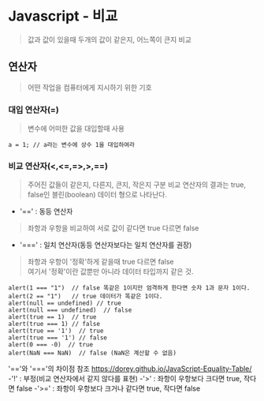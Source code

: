 # Javascript - 비교
>값과 값이 있을때 두개의 값이 같은지, 어느쪽이 큰지 비교

## 연산자
>어떤 작업을 컴퓨터에게 지시하기 위한 기호

### 대입 연산자(=)
>변수에 어떠한 값을 대입할때 사용
```
a = 1; // a라는 변수에 상수 1을 대입하여라
```

### 비교 연산자(<,<=,=>,>,==)
>주어진 값들이 같은지, 다른지, 큰지, 작은지 구분
비교 연산자의 결과는 true, false인 블린(boolean) 데이터 형으로 나타난다.

- '=='  : 동등 연산자
>좌항과 우항을 비교하여 서로 값이 같다면 true 다르면 false
- '===' : 일치 연산자(동등 연산자보다는 일치 연산자를 권장)
>좌항과 우항이 '정확'하게 같을때 true 다르면 false  
여기서 '정확'이란 값뿐만 아니라 데이터 타입까지 같은 것.
```
alert(1 === "1")  // false 똑같은 1이지만 엄격하게 한다면 숫자 1과 문자 1이다.
alert(2 == "1")   // true 데이터가 똑같은 1이다.
alert(null == undefined) // true
alert(null === undefined)  // false
alert(true == 1)  // true
alert(true === 1) // false
alert(true == '1')  // true
alert(true === '1') // false
alert(0 === -0)  // true
alert(NaN === NaN)  // false (NaN은 계산할 수 없음)
```
'=='와 '==='의 차이점 참조 <https://dorey.github.io/JavaScript-Equality-Table/>
-'!' : 부정(비교 연산자에서 같지 않다를 표현)
-'>' : 좌항이 우항보다 크다면 true, 작다면 false
-'>=' : 좌항이 우항보다 크거나 같다면 true, 작다면 false
